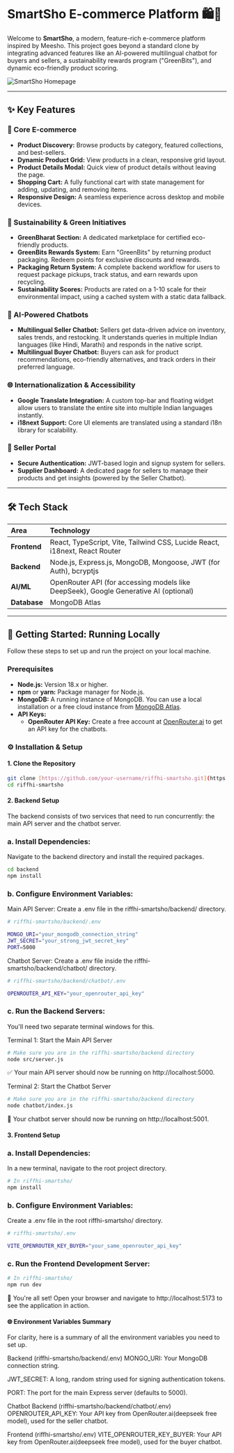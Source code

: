 # SmartSho E-commerce Platform 🛍️🌿

Welcome to **SmartSho**, a modern, feature-rich e-commerce platform inspired by Meesho. This project goes beyond a standard clone by integrating advanced features like an AI-powered multilingual chatbot for buyers and sellers, a sustainability rewards program ("GreenBits"), and dynamic eco-friendly product scoring.

![SmartSho Homepage]([https://i.imgur.com/your-screenshot-url.png](https://smartsho.vercel.app/)) 

---

## ✨ Key Features

### 🛒 Core E-commerce
* **Product Discovery:** Browse products by category, featured collections, and best-sellers.
* **Dynamic Product Grid:** View products in a clean, responsive grid layout.
* **Product Details Modal:** Quick view of product details without leaving the page.
* **Shopping Cart:** A fully functional cart with state management for adding, updating, and removing items.
* **Responsive Design:** A seamless experience across desktop and mobile devices.

### 🌿 Sustainability & Green Initiatives
* **GreenBharat Section:** A dedicated marketplace for certified eco-friendly products.
* **GreenBits Rewards System:** Earn "GreenBits" by returning product packaging. Redeem points for exclusive discounts and rewards.
* **Packaging Return System:** A complete backend workflow for users to request package pickups, track status, and earn rewards upon recycling.
* **Sustainability Scores:** Products are rated on a 1-10 scale for their environmental impact, using a cached system with a static data fallback.

### 🤖 AI-Powered Chatbots
* **Multilingual Seller Chatbot:** Sellers get data-driven advice on inventory, sales trends, and restocking. It understands queries in multiple Indian languages (like Hindi, Marathi) and responds in the native script.
* **Multilingual Buyer Chatbot:** Buyers can ask for product recommendations, eco-friendly alternatives, and track orders in their preferred language.

### 🌐 Internationalization & Accessibility
* **Google Translate Integration:** A custom top-bar and floating widget allow users to translate the entire site into multiple Indian languages instantly.
* **i18next Support:** Core UI elements are translated using a standard i18n library for scalability.

### 💼 Seller Portal
* **Secure Authentication:** JWT-based login and signup system for sellers.
* **Supplier Dashboard:** A dedicated page for sellers to manage their products and get insights (powered by the Seller Chatbot).

---

## 🛠️ Tech Stack

| Area       | Technology                                                                                                  |
| :--------- | :---------------------------------------------------------------------------------------------------------- |
| **Frontend** | React, TypeScript, Vite, Tailwind CSS, Lucide React, i18next, React Router                                  |
| **Backend** | Node.js, Express.js, MongoDB, Mongoose, JWT (for Auth), bcryptjs                                            |
| **AI/ML** | OpenRouter API (for accessing models like DeepSeek), Google Generative AI (optional)                        |
| **Database** | MongoDB Atlas                                                                                               |

---

## 🚀 Getting Started: Running Locally

Follow these steps to set up and run the project on your local machine.

### Prerequisites

* **Node.js:** Version 18.x or higher.
* **npm** or **yarn:** Package manager for Node.js.
* **MongoDB:** A running instance of MongoDB. You can use a local installation or a free cloud instance from [MongoDB Atlas](https://www.mongodb.com/cloud/atlas).
* **API Keys:**
    * **OpenRouter API Key:** Create a free account at [OpenRouter.ai](https://openrouter.ai/) to get an API key for the chatbots.

### ⚙️ Installation & Setup

#### 1. Clone the Repository

```bash
git clone [https://github.com/your-username/riffhi-smartsho.git](https://github.com/your-username/riffhi-smartsho.git)
cd riffhi-smartsho
```
#### 2. Backend Setup
The backend consists of two services that need to run concurrently: the main API server and the chatbot server.

### a. Install Dependencies:
Navigate to the backend directory and install the required packages.

```bash
cd backend
npm install
```

### b. Configure Environment Variables:
Main API Server: Create a .env file in the riffhi-smartsho/backend/ directory.
```bash
# riffhi-smartsho/backend/.env

MONGO_URI="your_mongodb_connection_string"
JWT_SECRET="your_strong_jwt_secret_key"
PORT=5000
```

Chatbot Server: Create a .env file inside the riffhi-smartsho/backend/chatbot/ directory.
```bash
# riffhi-smartsho/backend/chatbot/.env

OPENROUTER_API_KEY="your_openrouter_api_key"
```
### c. Run the Backend Servers:
You'll need two separate terminal windows for this.

Terminal 1: Start the Main API Server
```bash
# Make sure you are in the riffhi-smartsho/backend directory
node src/server.js
```

✅ Your main API server should now be running on http://localhost:5000.

Terminal 2: Start the Chatbot Server
```bash
# Make sure you are in the riffhi-smartsho/backend directory
node chatbot/index.js
```

🤖 Your chatbot server should now be running on http://localhost:5001.

#### 3. Frontend Setup
### a. Install Dependencies:
In a new terminal, navigate to the root project directory.
```bash
# In riffhi-smartsho/
npm install
```

### b. Configure Environment Variables:
Create a .env file in the root riffhi-smartsho/ directory.
```bash
# riffhi-smartsho/.env

VITE_OPENROUTER_KEY_BUYER="your_same_openrouter_api_key"
```

### c. Run the Frontend Development Server:
```bash
# In riffhi-smartsho/
npm run dev
```


🎉 You're all set! Open your browser and navigate to http://localhost:5173 to see the application in action.

#### 🌐 Environment Variables Summary
For clarity, here is a summary of all the environment variables you need to set up.

Backend (riffhi-smartsho/backend/.env)
MONGO_URI: Your MongoDB connection string.

JWT_SECRET: A long, random string used for signing authentication tokens.

PORT: The port for the main Express server (defaults to 5000).

Chatbot Backend (riffhi-smartsho/backend/chatbot/.env)
OPENROUTER_API_KEY: Your API key from OpenRouter.ai(deepseek free model), used for the seller chatbot.

Frontend (riffhi-smartsho/.env)
VITE_OPENROUTER_KEY_BUYER: Your API key from OpenRouter.ai(deepseek free model), used for the buyer chatbot.



